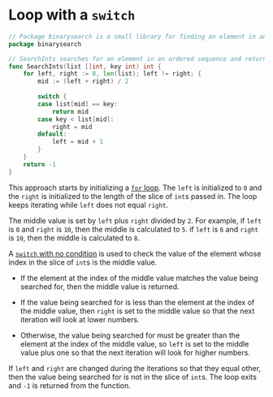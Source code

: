 # Loop with a `switch`

```go
// Package binarysearch is a small library for finding an element in an ordered sequence
package binarysearch

// SearchInts searches for an element in an ordered sequence and returns its index or -1 if not found
func SearchInts(list []int, key int) int {
	for left, right := 0, len(list); left != right; {
		mid := (left + right) / 2
    
		switch {
		case list[mid] == key:
			return mid
		case key < list[mid]:
			right = mid
		default:
			left = mid + 1
		}
	}
	return -1
}
```

This approach starts by initializing a [`for` loop][for-loop].
The `left` is initialized to `0` and the `right` is initialized to the length of the slice of `int`s passed in.
The loop keeps iterating while `left` does not equal `right`.

The middle value is set by `left` plus `right` divided by `2`.
For example, if `left` is `0` and `right` is `10`, then the middle is calculated to `5`.
if `left` is `6` and `right` is `10`, then the middle is calculated to `8`.

A [`switch` with no condition][switch-no-condition] is used to check the value of the element whose index in the slice of `int`s is the middle value.

- If the element at the index of the middle value matches the value being searched for, then the middle value is returned.

- If the value being searched for is less than the element at the index of the middle value, then `right` is set to the middle value
so that the next iteration will look at lower numbers.

- Otherwise, the value being searched for must be greater than the element at the index of the middle value, so `left` is set to the middle value
plus one so that the next iteration will look for higher numbers.

If `left` and `right` are changed during the iterations so that they equal other, then the value being searched for is not in the slice of `int`s.
The loop exits and `-1` is returned from the function.

[for-loop]: https://go.dev/tour/flowcontrol/1
[switch-no-condition]: https://go.dev/tour/flowcontrol/11
